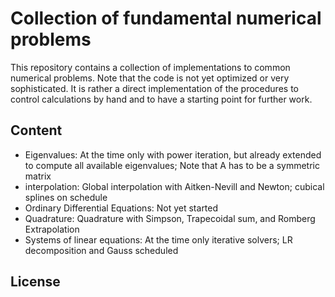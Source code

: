 # Collection of fundamental numerical problems

This repository contains a collection of implementations to common numerical problems. Note that the code is not yet optimized or very sophisticated. It is rather a direct implementation of the procedures to control calculations by hand and to have a starting point for further work.

## Content

* Eigenvalues: At the time only with power iteration, but already extended to compute all available eigenvalues; Note that A has to be a symmetric matrix
* interpolation: Global interpolation with Aitken-Nevill and Newton; cubical splines on schedule
* Ordinary Differential Equations: Not yet started
* Quadrature: Quadrature with Simpson, Trapecoidal sum, and Romberg Extrapolation
* Systems of linear equations: At the time only iterative solvers; LR decomposition and Gauss scheduled

## License

